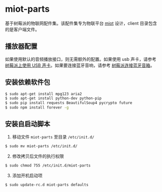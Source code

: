 # miot-parts

基于树莓派的物联网配件集。该配件集专为物联平台 [miot](https://github.com/qudou/miot) 设计，client 目录包含的是客户端文件。


## 播放器配置

如果使用默认的音频播放接口，则无需额外的配置。如果使用 usb 声卡，请参考 [树莓派上使用 USB 声卡](http://blog.xmlplus.cn/index.php/archives/5/)。如果要连接蓝牙音响，请参考 [树莓派连接蓝牙音箱](http://blog.xmlplus.cn/index.php/archives/19/)。

## 安装依赖软件包

```bash
$ sudo apt-get install mpg123 aria2
$ sudo apt-get install python-dev python-pip
$ sudo pip install requests BeautifulSoup4 pycrypto future
$ sudo npm install forever -g
```

## 安装自启动脚本

1. 移动文件 `miot-parts` 至目录 `/etc/init.d/`

```bash
$ sudo mv miot-parts /etc/init.d/
```

2. 修改拷贝后文件的执行权限

```bash
$ sudo chmod 755 /etc/init.d/miot-parts
```

3. 添加开机启动项

```bash
$ sudo update-rc.d miot-parts defaults
```